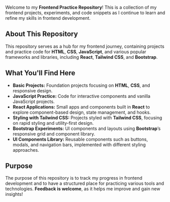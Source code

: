 Welcome to my **Frontend Practice Repository**! This is a collection of my frontend projects, experiments, and code snippets as I continue to learn and refine my skills in frontend development.

## **About This Repository**

This repository serves as a hub for my frontend journey, containing projects and practice code for **HTML**, **CSS**, **JavaScript**, and various popular frameworks and libraries, including **React**, **Tailwind CSS**, and **Bootstrap**.

## **What You'll Find Here**

- **Basic Projects:** Foundation projects focusing on **HTML**, **CSS**, and responsive design.
- **JavaScript Practice:** Code for interactive components and vanilla JavaScript projects.
- **React Applications:** Small apps and components built in **React** to explore component-based design, state management, and hooks.
- **Styling with Tailwind CSS:** Projects styled with **Tailwind CSS**, focusing on rapid styling and utility-first design.
- **Bootstrap Experiments:** UI components and layouts using **Bootstrap**’s responsive grid and component library.
- **UI Components Library:** Reusable components such as buttons, modals, and navigation bars, implemented with different styling approaches.

## **Purpose**

The purpose of this repository is to track my progress in frontend development and to have a structured place for practicing various tools and technologies. **Feedback is welcome**, as it helps me improve and gain new insights!
